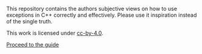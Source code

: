 This repository contains the authors subjective views on how to use exceptions in C++ correctly and effectively. Please use it inspiration instead of the single truth.

This work is licensed under [cc-by-4.0](https://creativecommons.org/licenses/by/4.0/legalcode).

[Proceed to the guide](Guide.md)